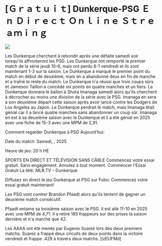 # [Ｇｒａｔｕｉｔ] Dunkerque-PSG Ｅｎ Ｄｉｒｅｃｔ Ｏｎｌｉｎｅ Ｓｔｒｅａｍｉｎｇ  
  
  
[![](https://i.imgur.com/qSNzIqt.png)](https://movie.rssnews.media/mjuVSSb.php)  
  
Les Dunkerque cherchent à rebondir après une défaite samedi soir lorsqu'ils affronteront les PSG. Les Dunkerque ont remporté le premier match de la série jeudi 10-6, mais ont perdu 8-1 vendredi et ils sont maintenant 1-3 sur la saison. Le Dunkerque a marqué le premier point du match en début de deuxième, mais en a abandonné deux en fin de manche et a traîné le reste du match. Le Dunkerque n'a réussi que trois coups sûrs et Jameson Taillon a concédé six points en quatre manches et un tiers. Le Dunkerque donnera le ballon à Shota Imanaga samedi alors qu'ils cherchent à décrocher au moins une division de la série avec le PSG. Imanaga en sera à son deuxième départ cette saison après avoir lancé contre les Dodgers de Los Angeles au Japon. Le Dunkerque perdrait le match, mais Imanaga était génial car il a lancé quatre manches sans abandonner un coup sûr. Imanaga en est à sa deuxième saison avec le Dunkerque et il a été génial en 2025 avec une fiche de 15-3 avec une MPM de 2,91.

Comment regarder Dunkerque à PSG Aujourd'hui:

Date du match: Samedi, , 2025

Heure de jeu: 20 h HE

SPORTS EN DIRECT ET TÉLÉVISION SANS CÂBLE
Commencez votre essai gratuit. Sans engagement. Annulez à tout moment.
Commencer l'Essai Gratuit
La télé: MLB.TV – Dunkerque

Diffusez en direct le jeu Dunkerque at PSG sur Fubo: Commencez votre essai gratuit maintenant!

Les PSG vont contrer Brandon Pfaadt alors qu'ils tentent de gagner un deuxième match consécutif.

Pfaadt entame sa troisième saison avec le PSG. Il est allé 11-10 en 2025 avec une MPM de 4,71. Il a retiré 185 frappeurs sur des prises la saison dernière et n'a marché que 42.

Les AAAA ont été menés par Eugenio Suarez lors des deux premiers matchs. Suarez a frappé deux circuits de deux points dans la victoire vendredi et frappe .429 à travers deux matchs. [lzEUFMd]